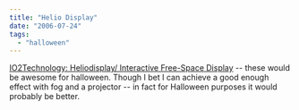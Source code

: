 ```yaml
---
title: "Helio Display"
date: "2006-07-24"
tags: 
  - "halloween"
---
```


[IO2Technology: Heliodisplay/ Interactive Free-Space Display](http://www.io2technology.com/technology/overview "IO2Technology: Heliodisplay/ Interactive Free-Space Display") -- these would be awesome for halloween. Though I bet I can achieve a good enough effect with fog and a projector -- in fact for Halloween purposes it would probably be better.
